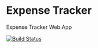 Expense Tracker
===============

Expense Tracker Web App


[![Build Status](https://travis-ci.org/arunkpatra/expense-tracker.png?branch=master)](https://travis-ci.org/arunkpatra/expense-tracker)